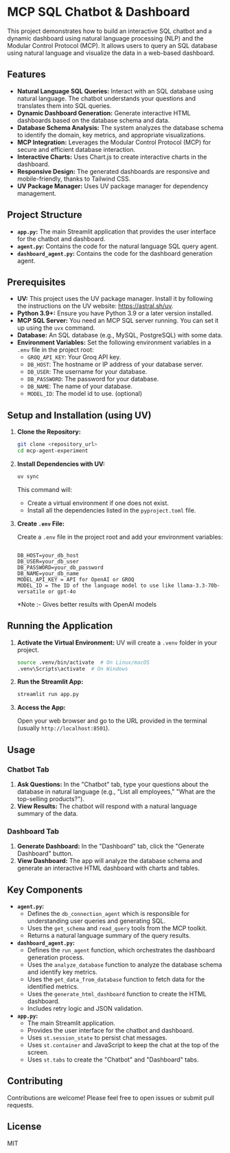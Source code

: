 # MCP SQL Chatbot & Dashboard

This project demonstrates how to build an interactive SQL chatbot and a dynamic dashboard using natural language processing (NLP) and the Modular Control Protocol (MCP). It allows users to query an SQL database using natural language and visualize the data in a web-based dashboard.

## Features

*   **Natural Language SQL Queries:** Interact with an SQL database using natural language. The chatbot understands your questions and translates them into SQL queries.
*   **Dynamic Dashboard Generation:** Generate interactive HTML dashboards based on the database schema and data.
*   **Database Schema Analysis:** The system analyzes the database schema to identify the domain, key metrics, and appropriate visualizations.
*   **MCP Integration:** Leverages the Modular Control Protocol (MCP) for secure and efficient database interaction.
*   **Interactive Charts:** Uses Chart.js to create interactive charts in the dashboard.
*   **Responsive Design:** The generated dashboards are responsive and mobile-friendly, thanks to Tailwind CSS.
*   **UV Package Manager:** Uses UV package manager for dependency management.

## Project Structure

*   **`app.py`:** The main Streamlit application that provides the user interface for the chatbot and dashboard.
*   **`agent.py`:** Contains the code for the natural language SQL query agent.
*   **`dashboard_agent.py`:** Contains the code for the dashboard generation agent.

## Prerequisites

*   **UV:** This project uses the UV package manager. Install it by following the instructions on the UV website: https://astral.sh/uv.
*   **Python 3.9+:** Ensure you have Python 3.9 or a later version installed.
*   **MCP SQL Server:** You need an MCP SQL server running. You can set it up using the `uvx` command.
*   **Database:** An SQL database (e.g., MySQL, PostgreSQL) with some data.
*   **Environment Variables:** Set the following environment variables in a `.env` file in the project root:
    *   `GROQ_API_KEY`: Your Groq API key.
    *   `DB_HOST`: The hostname or IP address of your database server.
    *   `DB_USER`: The username for your database.
    *   `DB_PASSWORD`: The password for your database.
    *   `DB_NAME`: The name of your database.
    * `MODEL_ID`: The model id to use. (optional)

## Setup and Installation (using UV)

1.  **Clone the Repository:**

    ```bash
    git clone <repository_url>
    cd mcp-agent-experiment
    ```

2.  **Install Dependencies with UV:**

    ```bash
    uv sync
    ```
    This command will:
    * Create a virtual environment if one does not exist.
    * Install all the dependencies listed in the `pyproject.toml` file.

3.  **Create `.env` File:**

    Create a `.env` file in the project root and add your environment variables:

    ```
    
    DB_HOST=your_db_host
    DB_USER=your_db_user
    DB_PASSWORD=your_db_password
    DB_NAME=your_db_name
    MODEL_API_KEY = API for OpenAI or GROQ
    MODEL_ID = The ID of the language model to use like llama-3.3-70b-versatile or gpt-4o
    ```
    *Note :- Gives better results with OpenAI models


## Running the Application

1.  **Activate the Virtual Environment:**
    UV will create a `.venv` folder in your project.
    ```bash
    source .venv/bin/activate  # On Linux/macOS
    .venv\Scripts\activate  # On Windows
    ```

2.  **Run the Streamlit App:**

    ```bash
    streamlit run app.py
    ```

3.  **Access the App:**

    Open your web browser and go to the URL provided in the terminal (usually `http://localhost:8501`).

## Usage

### Chatbot Tab

1.  **Ask Questions:** In the "Chatbot" tab, type your questions about the database in natural language (e.g., "List all employees," "What are the top-selling products?").
2.  **View Results:** The chatbot will respond with a natural language summary of the data.

### Dashboard Tab

1.  **Generate Dashboard:** In the "Dashboard" tab, click the "Generate Dashboard" button.
2.  **View Dashboard:** The app will analyze the database schema and generate an interactive HTML dashboard with charts and tables.

## Key Components

*   **`agent.py`:**
    *   Defines the `db_connection_agent` which is responsible for understanding user queries and generating SQL.
    *   Uses the `get_schema` and `read_query` tools from the MCP toolkit.
    *   Returns a natural language summary of the query results.
*   **`dashboard_agent.py`:**
    *   Defines the `run_agent` function, which orchestrates the dashboard generation process.
    *   Uses the `analyze_database` function to analyze the database schema and identify key metrics.
    *   Uses the `get_data_from_database` function to fetch data for the identified metrics.
    *   Uses the `generate_html_dashboard` function to create the HTML dashboard.
    *   Includes retry logic and JSON validation.
*   **`app.py`:**
    *   The main Streamlit application.
    *   Provides the user interface for the chatbot and dashboard.
    *   Uses `st.session_state` to persist chat messages.
    *   Uses `st.container` and JavaScript to keep the chat at the top of the screen.
    *   Uses `st.tabs` to create the "Chatbot" and "Dashboard" tabs.

## Contributing

Contributions are welcome! Please feel free to open issues or submit pull requests.

## License

MIT
